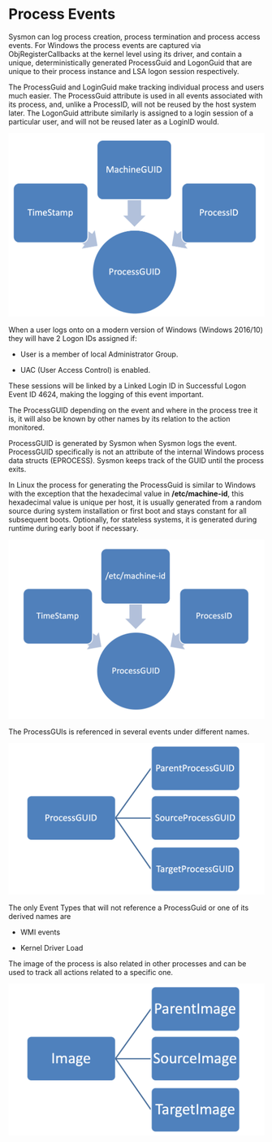 
Process Events
==============

Sysmon can log process creation, process termination and process access events. For Windows the process events are captured via ObjRegisterCallbacks at the kernel level using its driver, and contain a unique, deterministically generated ProcessGuid and LogonGuid that are unique to their process instance and LSA logon session respectively.

The ProcessGuid and LoginGuid make tracking individual process and users much easier. The ProcessGuid attribute is used in all events associated with its process, and, unlike a ProcessID, will not be reused by the host system later.  The LogonGuid attribute similarly is assigned to a login session of a particular user, and will not be reused later as a LoginID would.

![ProcessGUID Source](./media/image31.png)

When a user logs onto on a modern version of Windows (Windows 2016/10)
they will have 2 Logon IDs assigned if:

* User is a member of local Administrator Group.

* UAC (User Access Control) is enabled.

These sessions will be linked by a Linked Login ID in Successful Logon
Event ID 4624, making the logging of this event important.

The ProcessGUID depending on the event and where in the process tree it
is, it will also be known by other names by its relation to the action
monitored.

ProcessGUID is generated by Sysmon when Sysmon logs the event.  ProcessGUID 
specifically is not an attribute of the internal Windows process data structs
(EPROCESS).  Sysmon keeps track of the GUID until the process exits.

In Linux the process for generating the ProcessGuid is similar to Windows with the exception that the hexadecimal value in **/etc/machine-id**, this hexadecimal value is unique per host, it is usually generated from a random source during system installation or first boot and stays constant for all subsequent boots. Optionally, for stateless systems, it is generated during runtime during early boot if necessary.

![Linux ProcessGUID Source](./media/image66.png)

The ProcessGUIs is referenced in several events under different names.

![ProcessGUID Relation](./media/image32.png)

The only Event Types that will not reference a ProcessGuid or one of its
derived names are

* WMI events

* Kernel Driver Load

The image of the process is also related in other processes and can be
used to track all actions related to a specific one.

![Image Relation](./media/image33.png)
